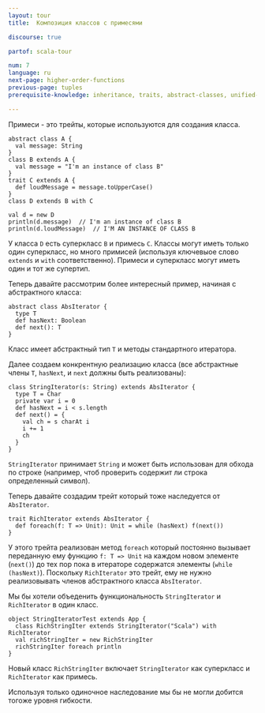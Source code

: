 ```yaml
---
layout: tour
title:  Композиция классов с примесями

discourse: true

partof: scala-tour

num: 7
language: ru
next-page: higher-order-functions
previous-page: tuples
prerequisite-knowledge: inheritance, traits, abstract-classes, unified-types

---
```

Примеси - это трейты, которые используются для создания класса.

```tut
abstract class A {
  val message: String
}
class B extends A {
  val message = "I'm an instance of class B"
}
trait C extends A {
  def loudMessage = message.toUpperCase()
}
class D extends B with C

val d = new D
println(d.message)  // I'm an instance of class B
println(d.loudMessage)  // I'M AN INSTANCE OF CLASS B
```
У класса `D` есть суперкласс `B` и примесь `C`. Классы могут иметь только один суперкласс, но много примисей (используя ключевыое слово `extends` и `with` соответственно). Примеси и суперкласс могут иметь один и тот же супертип.

Теперь давайте рассмотрим более интересный пример, начиная с абстрактного класса:

```tut
abstract class AbsIterator {
  type T
  def hasNext: Boolean
  def next(): T
}
```
Класс имеет абстрактный тип `T` и методы стандартного итератора.

Далее создаем конкрентную реализацию класса (все абстрактные члены `T`, `hasNext`, и `next` должны быть реализованы):

```tut
class StringIterator(s: String) extends AbsIterator {
  type T = Char
  private var i = 0
  def hasNext = i < s.length
  def next() = {
    val ch = s charAt i
    i += 1
    ch
  }
}
```
`StringIterator` принимает `String` и может быть использован для обхода по строке (например, чтоб проверить содержит ли строка определенный символ).

Теперь давайте создадим трейт который тоже наследуется от `AbsIterator`.

```tut
trait RichIterator extends AbsIterator {
  def foreach(f: T => Unit): Unit = while (hasNext) f(next())
}
```
У этого трейта реализован метод `foreach` который постоянно вызывает переданную ему функцию `f: T => Unit` на каждом новом элементе (`next()`) до тех пор пока в итераторе содержатся элементы (`while (hasNext)`). Поскольку `RichIterator` это трейт, ему не нужно реализовывать членов абстрактного класса `AbsIterator`.

Мы бы хотели объеденить функциональность `StringIterator` и `RichIterator` в один класс. 

```tut
object StringIteratorTest extends App {
  class RichStringIter extends StringIterator("Scala") with RichIterator
  val richStringIter = new RichStringIter
  richStringIter foreach println
}
```
Новый класс `RichStringIter` включает `StringIterator` как суперкласс и `RichIterator` как примесь. 

Используя только одиночное наследование мы бы не могли добится тогоже уровня гибкости. 
